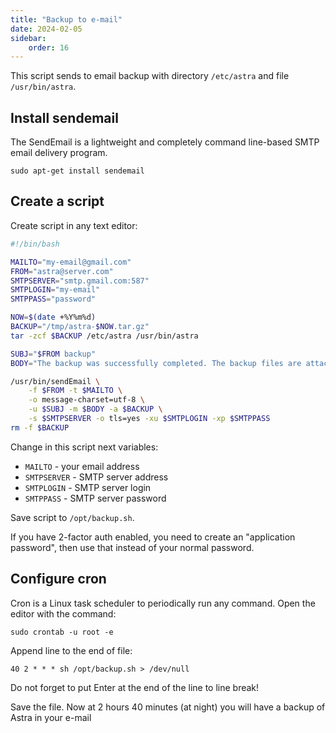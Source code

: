 ```yaml
---
title: "Backup to e-mail"
date: 2024-02-05
sidebar:
    order: 16
---
```


This script sends to email backup with directory `/etc/astra` and file `/usr/bin/astra`.

## Install sendemail

The SendEmail is a lightweight and completely command line-based SMTP email delivery program.

```
sudo apt-get install sendemail
```

## Create a script

Create script in any text editor:

```sh
#!/bin/bash

MAILTO="my-email@gmail.com"
FROM="astra@server.com"
SMTPSERVER="smtp.gmail.com:587"
SMTPLOGIN="my-email"
SMTPPASS="password"

NOW=$(date +%Y%m%d)
BACKUP="/tmp/astra-$NOW.tar.gz"
tar -zcf $BACKUP /etc/astra /usr/bin/astra

SUBJ="$FROM backup"
BODY="The backup was successfully completed. The backup files are attached in this email"

/usr/bin/sendEmail \
    -f $FROM -t $MAILTO \
    -o message-charset=utf-8 \
    -u $SUBJ -m $BODY -a $BACKUP \
    -s $SMTPSERVER -o tls=yes -xu $SMTPLOGIN -xp $SMTPPASS
rm -f $BACKUP
```

Change in this script next variables:

- `MAILTO` - your email address
- `SMTPSERVER` - SMTP server address
- `SMTPLOGIN` - SMTP server login
- `SMTPPASS` - SMTP server password

Save script to `/opt/backup.sh`.

If you have 2-factor auth enabled, you need to create an "application password", then use that instead of your normal password.

## Configure cron

Cron is a Linux task scheduler to periodically run any command. Open the editor with the command:

```
sudo crontab -u root -e
```

Append line to the end of file:

```
40 2 * * * sh /opt/backup.sh > /dev/null
```

Do not forget to put Enter at the end of the line to line break!

Save the file. Now at 2 hours 40 minutes (at night) you will have a backup of Astra in your e-mail
